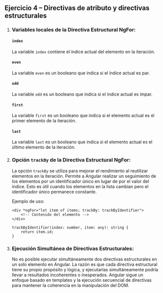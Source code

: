 ## Ejercicio 4 – Directivas de atributo y directivas estructurales

1. ### Variables locales de la Directiva Estructural NgFor:

    #### `index`
    La variable `index` contiene el índice actual del elemento en la iteración.

    #### `even`
    La variable `even` es un booleano que indica si el índice actual es par.

    #### `odd`
    La variable `odd` es un booleano que indica si el índice actual es impar.

    #### `first`
    La variable `first` es un booleano que indica si el elemento actual es el primer elemento de la iteración.

    #### `last`
    La variable `last` es un booleano que indica si el elemento actual es el último elemento de la iteración.


2. ### Opción `trackBy` de la Directiva Estructural NgFor:
    La opción `trackBy` se utiliza para mejorar el rendimiento al reutilizar elementos en la iteración. Permite a Angular realizar un seguimiento de los elementos por un identificador único en lugar de por el valor del índice. Esto es útil cuando los elementos en la lista cambian pero el identificador único permanece constante.

    Ejemplo de uso:
    ```
    <div *ngFor="let item of items; trackBy: trackByIdentifier">
        <!-- Contenido del elemento -->
    </div>

    trackByIdentifier(index: number, item: any): string {
        return item.id;
    }
    ```
2. ### Ejecución Simultánea de Directivas Estructurales:

    No es posible ejecutar simultáneamente dos directivas estructurales en un solo elemento en Angular. La razón es que cada directiva estructural tiene su propio propósito y lógica, y ejecutarlas simultáneamente podría llevar a resultados incoherentes o inesperados. Angular sigue un enfoque basado en templates y la ejecución secuencial de directivas para mantener la coherencia en la manipulación del DOM.